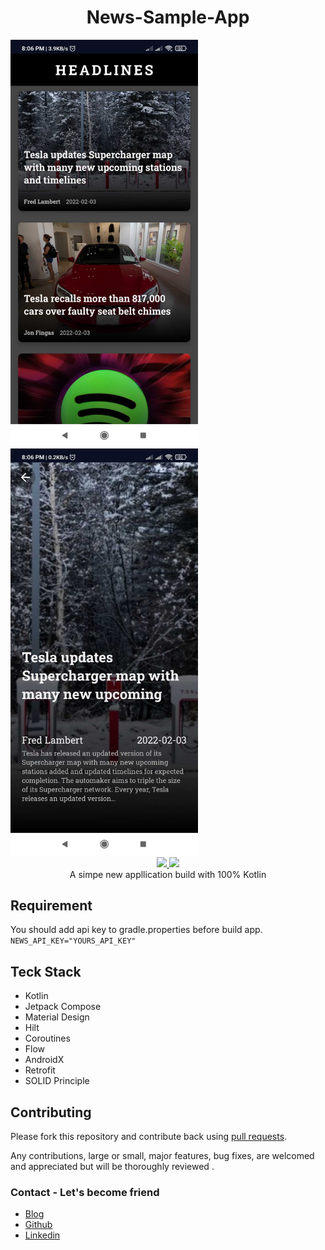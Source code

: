 <h1 align="center">News-Sample-App</h1>

<div align="center>
    <img src = "https://github.com/amankumar367/News-Sample-App/blob/master/Media/1643899024417.jpg" width = "300px"/>
    <img src = "https://github.com/amankumar367/News-Sample-App/blob/master/Media/1643899024414.jpg" width = "300px"/>
    <img src = "https://github.com/amankumar367/News-Sample-App/blob/master/Media/1643899024408.jpg" width = "300px"/>
</div>

<div align="center">
    <a href = "https://www.android.com/">
      <img src = "https://img.shields.io/badge/Platform-Android-blue.svg" />
    </a>
    <a href = "https://developer.android.com/jetpack">
      <img src = "https://img.shields.io/badge/Jetpack-Compose-brightgreen" />
    </a>
</div>

<div align="center">A simpe new appllication build with 100% Kotlin</div>

## Requirement
You should add api key to gradle.properties before build app.
`NEWS_API_KEY="YOURS_API_KEY"`

## Teck Stack

* Kotlin
* Jetpack Compose
* Material Design
* Hilt 
* Coroutines
* Flow
* AndroidX
* Retrofit
* SOLID Principle

## Contributing

Please fork this repository and contribute back using
[pull requests](https://github.com/amankumar367/News-Sample-App/pulls).

Any contributions, large or small, major features, bug fixes, are welcomed and appreciated
but will be thoroughly reviewed .

### Contact - Let's become friend
- [Blog](http://amankumar.dev/)
- [Github](https://github.com/amankumar367/)
- [Linkedin](https://www.linkedin.com/in/aman-kumar-148004153/)
